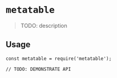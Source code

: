 # `metatable`

> TODO: description

## Usage

```
const metatable = require('metatable');

// TODO: DEMONSTRATE API
```
